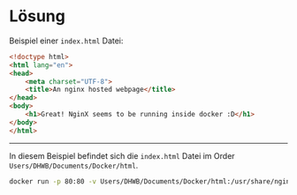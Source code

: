 Lösung
======

Beispiel einer `index.html` Datei:
```html
<!doctype html>
<html lang="en">
<head>
    <meta charset="UTF-8">
    <title>An nginx hosted webpage</title>
</head>
<body>
    <h1>Great! NginX seems to be running inside docker :D</h1>
</body>
</html>
```

--- 
In diesem Beispiel befindet sich die `index.html` Datei im Order `Users/DHWB/Documents/Docker/html`.

```bash
docker run -p 80:80 -v Users/DHWB/Documents/Docker/html:/usr/share/nginx/html nginx
```

